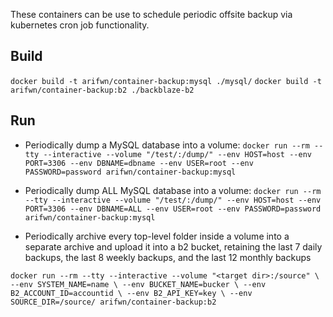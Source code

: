 These containers can be use to schedule periodic offsite backup via kubernetes cron job functionality.


Build
-----
`docker build -t arifwn/container-backup:mysql ./mysql/`
`docker build -t arifwn/container-backup:b2 ./backblaze-b2`

Run
---
- Periodically dump a MySQL database into a volume:
    `docker run --rm --tty --interactive --volume "/test/:/dump/" --env HOST=host --env PORT=3306 --env DBNAME=dbname --env USER=root --env PASSWORD=password arifwn/container-backup:mysql`

- Periodically dump ALL MySQL database into a volume:
    `docker run --rm --tty --interactive --volume "/test/:/dump/" --env HOST=host --env PORT=3306 --env DBNAME=ALL --env USER=root --env PASSWORD=password arifwn/container-backup:mysql`

- Periodically archive every top-level folder inside a volume into a separate archive and upload it into a b2 bucket, retaining the last 7 daily backups, the last 8 weekly backups, and the last 12 monthly backups

`docker run --rm --tty --interactive --volume "<target dir>:/source" \
--env SYSTEM_NAME=name \
--env BUCKET_NAME=bucker \
--env B2_ACCOUNT_ID=accountid \
--env B2_API_KEY=key \
--env SOURCE_DIR=/source/ arifwn/container-backup:b2`

